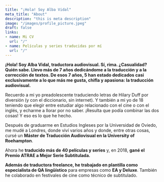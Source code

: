 ```yaml
---
title: "¡Hola! Soy Alba Vidal"
meta_title: "About"
description: "this is meta description"
image: "/images/profile_picture.jpeg"
draft: false
links:
- name: Mi CV
  url: "/"
- name: Películas y series traducidas por mí
  url: "/"
---
```


__¡Hola! Soy Alba Vidal, traductora audiovisual. Sí, rima. ¿Casualidad? Quién sabe.
Llevo más de 7 años dedicándome a la traducción y a la corrección de textos. De esos 7 años, 5 han estado dedicados casi exclusivamente a lo que más me gusta, chifla y apasiona: la traducción audiovisual.__

Recuerdo a mi yo preadolescente traduciendo letras de Hilary Duff por diversión (y con el diccionario, sin internet). Y también a mi yo de 18 teniendo que elegir entre estudiar algo relacionado con el cine o con el inglés, y echarme a llorar por no saber. ¡Resulta que podía combinar las dos cosas! Y eso es lo que he hecho.

Después de graduarme en Estudios Ingleses por la Universidad de Oviedo, me mudé a Londres, donde viví varios años y donde, entre otras cosas, cursé un __Máster de Traducción Audiovisual en la University of Roehampton__.

Ahora he __traducido más de 40 películas y series__ y, en 2018, __gané el Premio ATRAE a Mejor Serie Subtitulada.__

__Además de traductora freelance, he trabajado en plantilla como especialista de QA lingüístico__ para empresas como __EA y Deluxe__. También he colaborado en festivales de cine como técnico de subtitulado.
